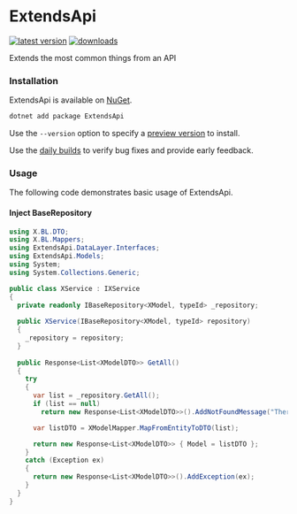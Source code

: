 # ExtendsApi
[![latest version](https://img.shields.io/nuget/v/ExtendsApi)](https://www.nuget.org/packages/ExtendsApi/) [![downloads](https://img.shields.io/nuget/dt/ExtendsApi)](https://www.nuget.org/packages/ExtendsApi)

Extends the most common things from an API

### Installation

ExtendsApi is available on [NuGet](https://www.nuget.org/packages/ExtendsApi).

```sh
dotnet add package ExtendsApi
```

Use the `--version` option to specify a [preview version](https://www.nuget.org/packages/ExtendsApi/absoluteLatest) to install.

Use the [daily builds](https://github.com/dotnet/aspnetcore/blob/master/docs/DailyBuilds.md) to verify bug fixes and provide early feedback.

### Usage

The following code demonstrates basic usage of ExtendsApi.

#### Inject BaseRepository
```cs
using X.BL.DTO;
using X.BL.Mappers;
using ExtendsApi.DataLayer.Interfaces;
using ExtendsApi.Models;
using System;
using System.Collections.Generic;

public class XService : IXService
{
  private readonly IBaseRepository<XModel, typeId> _repository;
  
  public XService(IBaseRepository<XModel, typeId> repository)
  {
    _repository = repository;
  }
  
  public Response<List<XModelDTO>> GetAll()
  {
    try
    {
      var list = _repository.GetAll();
      if (list == null)
        return new Response<List<XModelDTO>>().AddNotFoundMessage("There aren't XModel.");

      var listDTO = XModelMapper.MapFromEntityToDTO(list);

      return new Response<List<XModelDTO>> { Model = listDTO };
    }
    catch (Exception ex)
    {
      return new Response<List<XModelDTO>>().AddException(ex);
    }
  }
}
```
